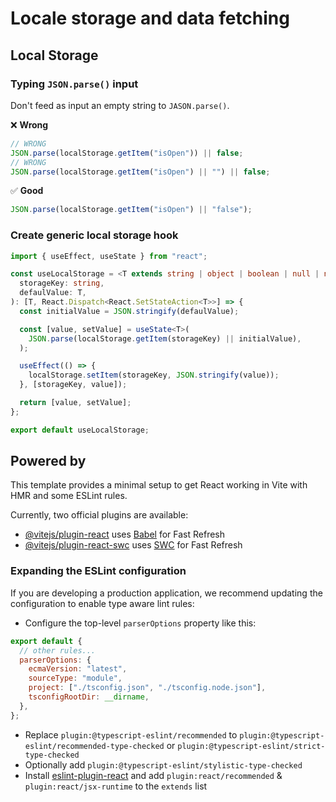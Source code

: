 # Locale storage and data fetching

## Local Storage

### Typing `JSON.parse()` input

Don't feed as input an empty string to `JASON.parse()`.

❌ **Wrong**

```typescript
// WRONG
JSON.parse(localStorage.getItem("isOpen")) || false;
// WRONG
JSON.parse(localStorage.getItem("isOpen") || "") || false;
```

✅ **Good**

```typescript
JSON.parse(localStorage.getItem("isOpen") || "false");
```

### Create generic local storage hook

```typescript
import { useEffect, useState } from "react";

const useLocalStorage = <T extends string | object | boolean | null | number>(
  storageKey: string,
  defaulValue: T,
): [T, React.Dispatch<React.SetStateAction<T>>] => {
  const initialValue = JSON.stringify(defaulValue);

  const [value, setValue] = useState<T>(
    JSON.parse(localStorage.getItem(storageKey) || initialValue),
  );

  useEffect(() => {
    localStorage.setItem(storageKey, JSON.stringify(value));
  }, [storageKey, value]);

  return [value, setValue];
};

export default useLocalStorage;
```

## Powered by

This template provides a minimal setup to get React working in Vite with HMR and some ESLint rules.

Currently, two official plugins are available:

- [@vitejs/plugin-react](https://github.com/vitejs/vite-plugin-react/blob/main/packages/plugin-react/README.md) uses [Babel](https://babeljs.io/) for Fast Refresh
- [@vitejs/plugin-react-swc](https://github.com/vitejs/vite-plugin-react-swc) uses [SWC](https://swc.rs/) for Fast Refresh

### Expanding the ESLint configuration

If you are developing a production application, we recommend updating the configuration to enable type aware lint rules:

- Configure the top-level `parserOptions` property like this:

```js
export default {
  // other rules...
  parserOptions: {
    ecmaVersion: "latest",
    sourceType: "module",
    project: ["./tsconfig.json", "./tsconfig.node.json"],
    tsconfigRootDir: __dirname,
  },
};
```

- Replace `plugin:@typescript-eslint/recommended` to `plugin:@typescript-eslint/recommended-type-checked` or `plugin:@typescript-eslint/strict-type-checked`
- Optionally add `plugin:@typescript-eslint/stylistic-type-checked`
- Install [eslint-plugin-react](https://github.com/jsx-eslint/eslint-plugin-react) and add `plugin:react/recommended` & `plugin:react/jsx-runtime` to the `extends` list
